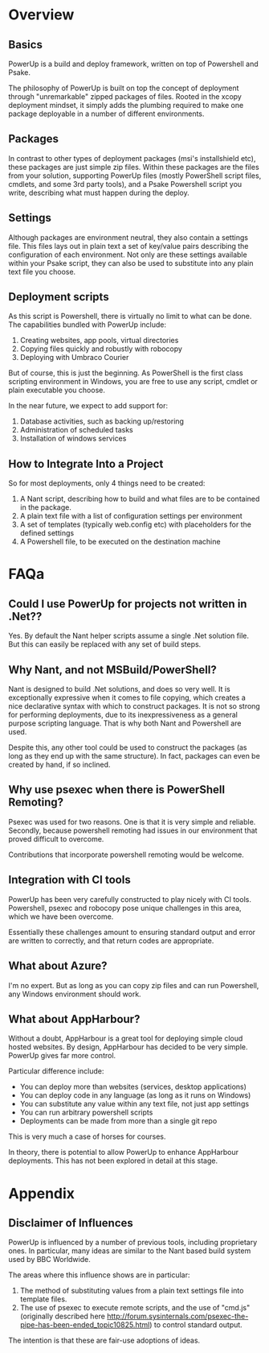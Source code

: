 # Overview

## Basics

PowerUp is a build and deploy framework, written on top of Powershell and Psake.

The philosophy of PowerUp is built on top the concept of deployment through "unremarkable" zipped packages of files. Rooted in the xcopy deployment mindset, it simply adds the plumbing required to make one package deployable in a number of different environments.

## Packages

In contrast to other types of deployment packages (msi's installshield etc), these packages are just simple zip files. Within these packages are the files from your solution, supporting PowerUp files (mostly PowerShell script files, cmdlets, and some 3rd party tools), and a Psake Powershell script you write, describing what must happen during the deploy.  

## Settings

Although packages are environment neutral, they also contain a settings file. This files lays out in plain text a set of key/value pairs describing the configuration of each environment. Not only are these settings available within your Psake script, they can also be used to substitute into any plain text file you choose.

## Deployment scripts

As this script is Powershell, there is virtually no limit to what can be done. The capabilities bundled with PowerUp include:  
1. Creating websites, app pools, virtual directories  
2. Copying files quickly and robustly with robocopy  
3. Deploying with Umbraco Courier  

But of course, this is just the beginning. As PowerShell is the first class scripting environment in Windows, you are free to use any script, cmdlet or plain executable you choose. 

In the near future, we expect to add support for:
1. Database activities, such as backing up/restoring  
2. Administration of scheduled tasks
3. Installation of windows services

## How to Integrate Into a Project

So for most deployments, only 4 things need to be created:  

1. A Nant script, describing how to build and what files are to be contained in the package.
2. A plain text file with a list of configuration settings per environment
3. A set of templates (typically web.config etc) with placeholders for the defined settings
4. A Powershell file, to be executed on the destination machine


# FAQa

## Could I use PowerUp for projects not written in .Net??

Yes. By default the Nant helper scripts assume a single .Net solution file. But this can easily be replaced with any set of build steps.

## Why Nant, and not MSBuild/PowerShell?

Nant is designed to build .Net solutions, and does so very well. It is exceptionally expressive when it comes to file copying, which creates a nice declarative syntax with which to construct packages. It is not so strong for performing deployments, due to its inexpressiveness as a general purpose scripting language. That is why both Nant and Powershell are used.

Despite this, any other tool could be used to construct the packages (as long as they end up with the same structure). In fact, packages can even be created by hand, if so inclined.

## Why use psexec when there is PowerShell Remoting?

Psexec was used for two reasons. One is that it is very simple and reliable. Secondly, because powershell remoting had issues in our environment that proved difficult to overcome.  

Contributions that incorporate powershell remoting would be welcome.

## Integration with CI tools

PowerUp has been very carefully constructed to play nicely with CI tools.  
Powershell, psexec and robocopy pose unique challenges in this area, which we have been overcome.

Essentially these challenges amount to ensuring standard output and error are written to correctly, and that return codes are appropriate.

## What about Azure?

I'm no expert. But as long as you can copy zip files and can run Powershell, any Windows environment should work.

## What about AppHarbour?

Without a doubt, AppHarbour is a great tool for deploying simple cloud hosted websites.
By design, AppHarbour has decided to be very simple. PowerUp gives far more control.

Particular difference include:  
- You can deploy more than websites (services, desktop applications)   
- You can deploy code in any language (as long as it runs on Windows)    
- You can substitute any value within any text file, not just app settings  
- You can run arbitrary powershell scripts
- Deployments can be made from more than a single git repo    

This is very much a case of horses for courses.

In theory, there is potential to allow PowerUp to enhance AppHarbour deployments. This has not been explored in detail at this stage.


# Appendix

## Disclaimer of Influences

PowerUp is influenced by a number of previous tools, including proprietary ones.
In particular, many ideas are similar to the Nant based build system used by BBC Worldwide.

The areas where this influence shows are in particular:  
1. The method of substituting values from a plain text settings file into template files.  
2. The use of psexec to execute remote scripts, and the use of "cmd.js" (originally described here http://forum.sysinternals.com/psexec-the-pipe-has-been-ended_topic10825.html) to control standard output.  

The intention is that these are fair-use adoptions of ideas.
